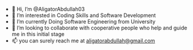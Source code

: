 - 👋 Hi, I’m @AligatorAbdullah03
- 👀 I’m interested in Coding Skills and Software Development
- 🌱 I’m currently Doing Software Engineering from University 
- 💞️ I’m looking to collaborate with cooperative people who help and guide me in this initial stage 
- 📫 you can surely reach me at aligatorabdullah@gmail.com 

<!---
AligatorAbdullah03/AligatorAbdullah03 is a ✨ special ✨ repository because its `README.md` (this file) appears on your GitHub profile.
You can click the Preview link to take a look at your changes.
--->
